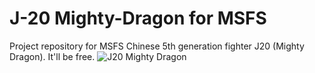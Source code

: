 # J-20 Mighty-Dragon for MSFS
Project repository for MSFS Chinese 5th generation fighter J20 (Mighty Dragon). It'll be free.
![J20 Mighty Dragon](https://twinfinite.net/wp-content/uploads/2019/03/78231-plaaf-china-air-force-chengdu-j-20_PlanespottersNet_898892_93c5abc244-1000x600.jpg)

